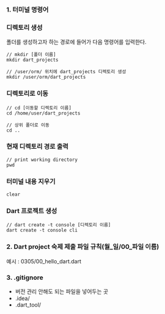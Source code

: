 ### 1. 터미널 명령어

### 디렉토리 생성
폴더를 생성하고자 하는 경로에 들어가 다음 명령어를 입력한다.

    // mkdir [폴더 이름]
    mkdir dart_projects

    // /user/orm/ 위치에 dart_projects 디렉토리 생성
    mkdir /user/orm/dart_projects


### 디렉토리로 이동

    // cd [이동할 디렉토리 이름]
    cd /home/user/dart_projects

    // 상위 폴더로 이동
    cd ..


### 현재 디렉토리 경로 출력

    // print working directory
    pwd
    

### 터미널 내용 지우기

    clear
    

### Dart 프로젝트 생성

    // dart create -t console [디렉토리 이름]
    dart create -t console cli

    
### 2. Dart project 숙제 제출 파일 규칙(월_일/00_파일 이름)
예시 : 0305/00_hello_dart.dart

### 3. .gitignore
* 버전 관리 안해도 되는 파일을 넣어두는 곳
* .idea/
* .dart_tool/


